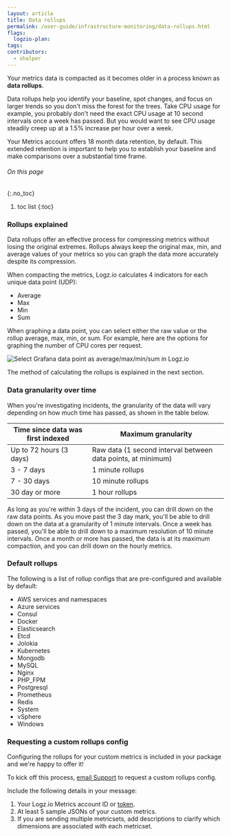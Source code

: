 ```yaml
---
layout: article
title: Data rollups
permalink: /user-guide/infrastructure-monitoring/data-rollups.html
flags:
  logzio-plan:
tags:
contributors:
  - shalper
---
```


Your metrics data is compacted as it becomes older
in a process known as **data rollups**.

Data rollups help you identify your baseline, spot changes, and focus on larger trends so you don't miss the forest for the trees. Take CPU usage for example, you probably don't need the exact CPU usage at 10 second intervals once a week has passed.
But you would want to see CPU usage steadily creep up at a 1.5% increase per hour over a week.

Your Metrics account offers 18 month data retention, by default. This extended retention is important to help you to establish your baseline and make comparisons over a substantial time frame.


###### On this page
{:.no_toc}

1. toc list
{:toc}


### Rollups explained

Data rollups offer an effective process for compressing metrics without losing the original extremes. Rollups always keep the original max, min, and average values of your metrics so you can graph the data more accurately despite its compression.

When compacting the metrics, Logz.io calculates 4 indicators for each unique data point (UDP):

* Average
* Max
* Min
* Sum

When graphing a data point, you can select either the raw value or the rollup average, max, min, or sum. For example, here are the options for graphing the number of CPU cores per request.

![Select Grafana data point as average/max/min/sum in Logz.io](https://dytvr9ot2sszz.cloudfront.net/logz-docs/grafana/rollups-dp.png)

The method of calculating the rollups is explained in the next section.

### Data granularity over time

When you're investigating incidents, the granularity of the data will vary depending on how much time has passed, as shown in the table below.

| Time since data was first indexed          | Maximum granularity|
|-----------------------|--------------------------------------------|
| Up to 72 hours (3 days)| Raw data (1 second interval between data points, at minimum)|
| 3 - 7 days            | 1 minute rollups             |
| 7 - 30 days           | 10 minute rollups            |
| 30 day or more        | 1 hour rollups               |

As long as you're within 3 days of the incident, you can drill down on the raw data points. As you move past the 3 day mark, you'll be able to drill down on the data at a granularity of 1 minute intervals. Once a week has passed, you'll be able to drill down to a maximum resolution of 10 minute intervals. Once a month or more has passed, the data is at its maximum compaction, and you can drill down on the hourly metrics.

### Default rollups

The following is a list of rollup configs that are pre-configured and available by default:

* AWS services and namespaces
* Azure services
* Consul
* Docker
* Elasticsearch
* Etcd
* Jolokia
* Kubernetes
* Mongodb
* MySQL
* Nginx
* PHP_FPM
* Postgresql
* Prometheus
* Redis
* System
* vSphere
* Windows

### Requesting a custom rollups config

Configuring the rollups for your custom metrics is included in your package and we're happy to offer it!


To kick off this process, <a href="mailto:help@logz.io?subject=Requesting a custom metrics rollup config &body= Hi! I'd like to send custom metrics. Here's my info: 1. Logz.io Metrics account ID or token. 2. 5 sample JSONs 3. Dimensions associated with each Metricset.">email Support</a> to request a custom rollups config.

Include the following details in your message:

1. Your Logz.io Metrics account ID or [token](/user-guide/accounts/finding-your-metrics-account-token/).
2. At least 5 sample JSONs of your custom metrics.
3. If you are sending multiple metricsets,
add descriptions to clarify which dimensions are associated with each metricset.

